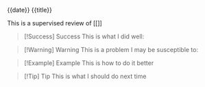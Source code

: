 {{date}}
{{title}}

This is a supervised review of [[]]

> [!Success] Success
> This is what I did well:

> [!Warning] Warning
> This is a problem I may be susceptible to:

> [!Example] Example
> This is how to do it better

>[!Tip] Tip
>This is what I should do next time



